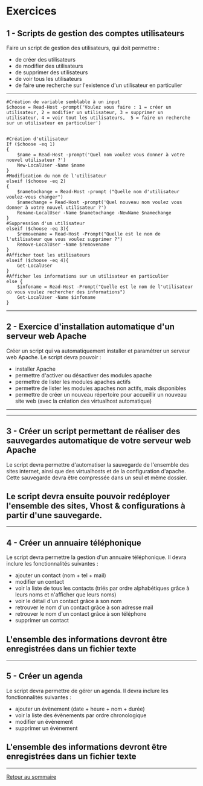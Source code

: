 # Exercices

## 1 - Scripts de gestion des comptes utilisateurs

Faire un script de gestion des utilisateurs, qui doit permettre : 

- de créer des utilisateurs
- de modifier des utilisateurs
- de supprimer des utilisateurs
- de voir tous les utilisateurs
- de faire une recherche sur l'existence d'un utilisateur en particulier
---------------------------------------------------------------------------------------------------------------------------------------------------------------------------------

    #Création de variable semblable à un input
    $choose = Read-Host -prompt('Voulez vous faire : 1 = créer un utilisateur, 2 = modifier un utilisateur, 3 = supprimer un utilisateur, 4 = voir tout les utilisateurs,  5 = faire un recherche sur un utilisateur en particulier')


    #Création d'utilisateur 
    If ($choose -eq 1)
    {
        $name = Read-Host -prompt('Quel nom voulez vous donner à votre nouvel utilisateur ?')
        New-LocalUser -Name $name 
    }
    #Modification du nom de l'utilisateur
    elseif ($choose -eq 2)
    {
        $nametochange = Read-Host -prompt ("Quelle nom d'utilisateur voulez-vous changer")
        $namechange = Read-Host -prompt('Quel nouveau nom voulez vous donner à votre nouvel utilisateur ?')
        Rename-LocalUser -Name $nametochange -NewName $namechange 
    }
    #Suppression d'un utilisateur
    elseif ($choose -eq 3){
        $removename = Read-Host -Prompt("Quelle est le nom de l'utilisateur que vous voulez supprimer ?")
        Remove-LocalUser -Name $removename
    } 
    #Afficher tout les utilisateurs
    elseif ($choose -eq 4){
        Get-LocalUser
    }
    #Afficher les informations sur un utilisateur en particulier
    else {
        $infoname = Read-Host -Prompt("Quelle est le nom de l'utilisateur où vous voulez rechercher des informations")
        Get-LocalUser -Name $infoname
    }

---------------------------------------------------------------------------------------------------------------------------------------------------------------------------------
## 2 - Exercice d'installation automatique d'un serveur web Apache

Créer un script qui va automatiquement installer et paramétrer un serveur web Apache. Le script devra pouvoir : 

- installer Apache
- permettre d'activer ou désactiver des modules apache
- permettre de lister les modules apaches actifs
- permettre de lister les modules apaches non actifs, mais disponibles
- permettre de créer un nouveau répertoire pour accueillir un nouveau site web (avec la création des virtualhost automatique)
---------------------------------------------------------------------------------------------------------------------------------------------------------------------------------


---------------------------------------------------------------------------------------------------------------------------------------------------------------------------------
## 3 - Créer un script permettant de réaliser des sauvegardes automatique de votre serveur web Apache

Le script devra permettre d'automatiser la sauvegarde de l'ensemble des sites internet, ainsi que des virtualhosts et de la configuration d'apache. Cette sauvegarde devra être compressée dans un seul et même dossier.

Le script devra ensuite pouvoir redéployer l'ensemble des sites, Vhost & configurations à partir d'une sauvegarde.
---------------------------------------------------------------------------------------------------------------------------------------------------------------------------------


---------------------------------------------------------------------------------------------------------------------------------------------------------------------------------
## 4 - Créer un annuaire téléphonique

Le script devra permettre la gestion d'un annuaire téléphonique. Il devra inclure les fonctionnalités suivantes : 

- ajouter un contact (nom + tel + mail)
- modifier un contact
- voir la liste de tous les contacts (triés par ordre alphabétiques grâce à leurs noms et n'afficher que leurs noms)
- voir le détail d'un contact grâce à son nom
- retrouver le nom d'un contact grâce à son adresse mail
- retrouver le nom d'un contact grâce à son téléphone
- supprimer un contact

L'ensemble des informations devront être enregistrées dans un fichier texte
---------------------------------------------------------------------------------------------------------------------------------------------------------------------------------


---------------------------------------------------------------------------------------------------------------------------------------------------------------------------------
## 5 - Créer un agenda

Le script devra permettre de gérer un agenda. Il devra inclure les fonctionnalités suivantes : 

- ajouter un évènement (date + heure + nom + durée)
- voir la liste des évènements par ordre chronologique
- modifier un évènement
- supprimer un évènement

L'ensemble des informations devront être enregistrées dans un fichier texte
---------------------------------------------------------------------------------------------------------------------------------------------------------------------------------


---------------------------------------------------------------------------------------------------------------------------------------------------------------------------------
[Retour au sommaire](https://github.com/Malo44490/Shell-Powershell/blob/main/README.md)
